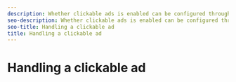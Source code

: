 ```yaml
---
description: Whether clickable ads is enabled can be configured through setting the clickable ads activity with the settings_clickable_ads preference key. By default, this is set to true.
seo-description: Whether clickable ads is enabled can be configured through setting the clickable ads activity with the settings_clickable_ads preference key. By default, this is set to true.
seo-title: Handling a clickable ad
title: Handling a clickable ad
---
```


# Handling a clickable ad

